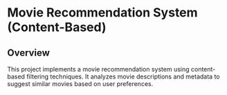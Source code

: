 # Movie Recommendation System (Content-Based)
## Overview
This project implements a movie recommendation system using content-based filtering techniques. It analyzes movie descriptions and metadata to suggest similar movies based on user preferences.